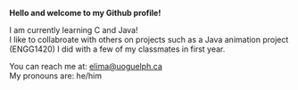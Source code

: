 **Hello and welcome to my Github profile!**

I am currently learning C and Java!<br>
I like to collabroate with others on projects such as a Java animation project (ENGG1420) I did with a few of my classmates in first year.

You can reach me at: elima@uoguelph.ca<br>
My pronouns are: he/him
